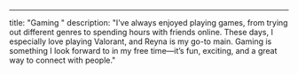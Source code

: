 ---

title: "Gaming "
description: "I’ve always enjoyed playing games, from trying out different genres to spending hours with friends online. These days, I especially love playing Valorant, and Reyna is my go-to main. Gaming is something I look forward to in my free time—it’s fun, exciting, and a great way to connect with people."
